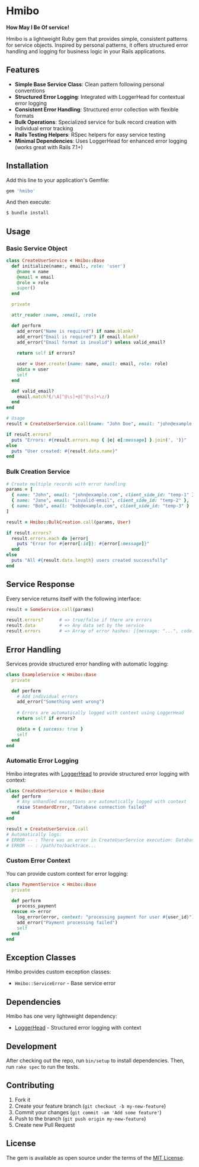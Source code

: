# Hmibo

**How May I Be Of service!** 

Hmibo is a lightweight Ruby gem that provides simple, consistent patterns for service objects. Inspired by personal patterns, it offers structured error handling and logging for business logic in your Rails applications.

## Features

- **Simple Base Service Class**: Clean pattern following personal conventions
- **Structured Error Logging**: Integrated with LoggerHead for contextual error logging
- **Consistent Error Handling**: Structured error collection with flexible formats
- **Bulk Operations**: Specialized service for bulk record creation with individual error tracking
- **Rails Testing Helpers**: RSpec helpers for easy service testing
- **Minimal Dependencies**: Uses LoggerHead for enhanced error logging (works great with Rails 7.1+)

## Installation

Add this line to your application's Gemfile:

```ruby
gem 'hmibo'
```

And then execute:

```bash
$ bundle install
```

## Usage

### Basic Service Object

```ruby
class CreateUserService < Hmibo::Base
  def initialize(name:, email:, role: 'user')
    @name = name
    @email = email
    @role = role
    super()
  end

  private

  attr_reader :name, :email, :role

  def perform
    add_error("Name is required") if name.blank?
    add_error("Email is required") if email.blank?
    add_error("Email format is invalid") unless valid_email?
    
    return self if errors?

    user = User.create!(name: name, email: email, role: role)
    @data = user
    self
  end

  def valid_email?
    email.match?(/\A[^@\s]+@[^@\s]+\z/)
  end
end

# Usage
result = CreateUserService.call(name: "John Doe", email: "john@example.com")

if result.errors?
  puts "Errors: #{result.errors.map { |e| e[:message] }.join(', ')}"
else
  puts "User created: #{result.data.name}"
end
```

### Bulk Creation Service

```ruby
# Create multiple records with error handling
params = [
  { name: "John", email: "john@example.com", client_side_id: "temp-1" },
  { name: "Jane", email: "invalid-email", client_side_id: "temp-2" },
  { name: "Bob", email: "bob@example.com", client_side_id: "temp-3" }
]

result = Hmibo::BulkCreation.call(params, User)

if result.errors?
  result.errors.each do |error|
    puts "Error for #{error[:id]}: #{error[:message]}"
  end
else
  puts "All #{result.data.length} users created successfully"
end
```

## Service Response

Every service returns itself with the following interface:

```ruby
result = SomeService.call(params)

result.errors?      # => true/false if there are errors
result.data         # => Any data set by the service
result.errors       # => Array of error hashes: [{message: "...", code: 422, id: nil}]
```

## Error Handling

Services provide structured error handling with automatic logging:

```ruby
class ExampleService < Hmibo::Base
  private

  def perform
    # Add individual errors
    add_error("Something went wrong")
    
    # Errors are automatically logged with context using LoggerHead
    return self if errors?

    @data = { success: true }
    self
  end
end
```

### Automatic Error Logging

Hmibo integrates with [LoggerHead](https://github.com/lordofthedanse/logger_head) to provide structured error logging with context:

```ruby
class CreateUserService < Hmibo::Base
  def perform
    # Any unhandled exceptions are automatically logged with context
    raise StandardError, "Database connection failed"
  end
end

result = CreateUserService.call
# Automatically logs:
# ERROR -- : There was an error in CreateUserService execution: Database connection failed
# ERROR -- : /path/to/backtrace...
```

### Custom Error Context

You can provide custom context for error logging:

```ruby
class PaymentService < Hmibo::Base
  private

  def perform
    process_payment
  rescue => error
    log_error(error, context: "processing payment for user #{user_id}")
    add_error("Payment processing failed")
    self
  end
end
```

## Exception Classes

Hmibo provides custom exception classes:

- `Hmibo::ServiceError` - Base service error

## Dependencies

Hmibo has one very lightweight dependency:

- [LoggerHead](https://github.com/lordofthedanse/logger_head) - Structured error logging with context

## Development

After checking out the repo, run `bin/setup` to install dependencies. Then, run `rake spec` to run the tests.

## Contributing

1. Fork it
2. Create your feature branch (`git checkout -b my-new-feature`)
3. Commit your changes (`git commit -am 'Add some feature'`)
4. Push to the branch (`git push origin my-new-feature`)
5. Create new Pull Request

## License

The gem is available as open source under the terms of the [MIT License](https://opensource.org/licenses/MIT).
